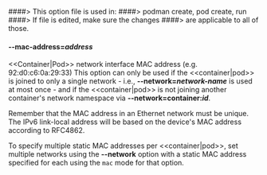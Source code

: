 ####> This option file is used in:
####> podman create, pod create, run
####> If file is edited, make sure the changes
####> are applicable to all of those.

#### **--mac-address**=_address_

<<Container|Pod>> network interface MAC address (e.g. 92:d0:c6:0a:29:33)
This option can only be used if the <<container|pod>> is joined to only a single network - i.e., **--network=_network-name_** is used at most once -
and if the <<container|pod>> is not joining another container's network namespace via **--network=container:_id_**.

Remember that the MAC address in an Ethernet network must be unique.
The IPv6 link-local address will be based on the device's MAC address
according to RFC4862.

To specify multiple static MAC addresses per <<container|pod>>, set multiple networks using the **--network** option with a static MAC address specified for each using the `mac` mode for that option.
